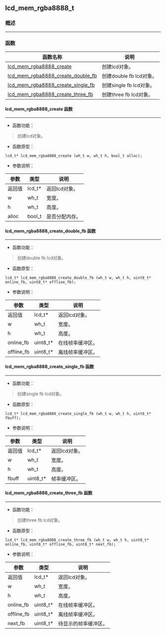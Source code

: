 ## lcd\_mem\_rgba8888\_t
### 概述

----------------------------------
### 函数
<p id="lcd_mem_rgba8888_t_methods">

| 函数名称 | 说明 | 
| -------- | ------------ | 
| <a href="#lcd_mem_rgba8888_t_lcd_mem_rgba8888_create">lcd\_mem\_rgba8888\_create</a> | 创建lcd对象。 |
| <a href="#lcd_mem_rgba8888_t_lcd_mem_rgba8888_create_double_fb">lcd\_mem\_rgba8888\_create\_double\_fb</a> | 创建double fb lcd对象。 |
| <a href="#lcd_mem_rgba8888_t_lcd_mem_rgba8888_create_single_fb">lcd\_mem\_rgba8888\_create\_single\_fb</a> | 创建single fb lcd对象。 |
| <a href="#lcd_mem_rgba8888_t_lcd_mem_rgba8888_create_three_fb">lcd\_mem\_rgba8888\_create\_three\_fb</a> | 创建three fb lcd对象。 |
#### lcd\_mem\_rgba8888\_create 函数
-----------------------

* 函数功能：

> <p id="lcd_mem_rgba8888_t_lcd_mem_rgba8888_create">创建lcd对象。

* 函数原型：

```
lcd_t* lcd_mem_rgba8888_create (wh_t w, wh_t h, bool_t alloc);
```

* 参数说明：

| 参数 | 类型 | 说明 |
| -------- | ----- | --------- |
| 返回值 | lcd\_t* | 返回lcd对象。 |
| w | wh\_t | 宽度。 |
| h | wh\_t | 高度。 |
| alloc | bool\_t | 是否分配内存。 |
#### lcd\_mem\_rgba8888\_create\_double\_fb 函数
-----------------------

* 函数功能：

> <p id="lcd_mem_rgba8888_t_lcd_mem_rgba8888_create_double_fb">创建double fb lcd对象。

* 函数原型：

```
lcd_t* lcd_mem_rgba8888_create_double_fb (wh_t w, wh_t h, uint8_t* online_fb, uint8_t* offline_fb);
```

* 参数说明：

| 参数 | 类型 | 说明 |
| -------- | ----- | --------- |
| 返回值 | lcd\_t* | 返回lcd对象。 |
| w | wh\_t | 宽度。 |
| h | wh\_t | 高度。 |
| online\_fb | uint8\_t* | 在线帧率缓冲区。 |
| offline\_fb | uint8\_t* | 离线帧率缓冲区。 |
#### lcd\_mem\_rgba8888\_create\_single\_fb 函数
-----------------------

* 函数功能：

> <p id="lcd_mem_rgba8888_t_lcd_mem_rgba8888_create_single_fb">创建single fb lcd对象。

* 函数原型：

```
lcd_t* lcd_mem_rgba8888_create_single_fb (wh_t w, wh_t h, uint8_t* fbuff);
```

* 参数说明：

| 参数 | 类型 | 说明 |
| -------- | ----- | --------- |
| 返回值 | lcd\_t* | 返回lcd对象。 |
| w | wh\_t | 宽度。 |
| h | wh\_t | 高度。 |
| fbuff | uint8\_t* | 帧率缓冲区。 |
#### lcd\_mem\_rgba8888\_create\_three\_fb 函数
-----------------------

* 函数功能：

> <p id="lcd_mem_rgba8888_t_lcd_mem_rgba8888_create_three_fb">创建three fb lcd对象。

* 函数原型：

```
lcd_t* lcd_mem_rgba8888_create_three_fb (wh_t w, wh_t h, uint8_t* online_fb, uint8_t* offline_fb, uint8_t* next_fb);
```

* 参数说明：

| 参数 | 类型 | 说明 |
| -------- | ----- | --------- |
| 返回值 | lcd\_t* | 返回lcd对象。 |
| w | wh\_t | 宽度。 |
| h | wh\_t | 高度。 |
| online\_fb | uint8\_t* | 在线帧率缓冲区。 |
| offline\_fb | uint8\_t* | 离线帧率缓冲区。 |
| next\_fb | uint8\_t* | 待显示的帧率缓冲区。 |
